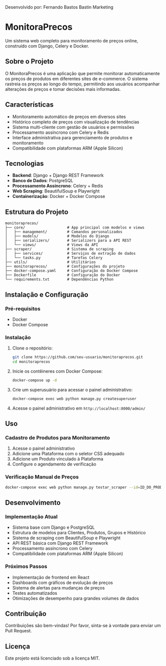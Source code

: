 Desenvolvido por: Fernando Bastos
Bastin Marketing

# MonitoraPrecos

Um sistema web completo para monitoramento de preços online, construído com Django, Celery e Docker.

## Sobre o Projeto

O MonitoraPrecos é uma aplicação que permite monitorar automaticamente os preços de produtos em diferentes sites de e-commerce. O sistema rastreia os preços ao longo do tempo, permitindo aos usuários acompanhar alterações de preços e tomar decisões mais informadas.

## Características

- Monitoramento automático de preços em diversos sites
- Histórico completo de preços com visualização de tendências
- Sistema multi-cliente com gestão de usuários e permissões
- Processamento assíncrono com Celery e Redis
- Interface administrativa para gerenciamento de produtos e monitoramento
- Compatibilidade com plataformas ARM (Apple Silicon)

## Tecnologias

- **Backend**: Django + Django REST Framework
- **Banco de Dados**: PostgreSQL
- **Processamento Assíncrono**: Celery + Redis
- **Web Scraping**: BeautifulSoup e Playwright
- **Containerização**: Docker + Docker Compose

## Estrutura do Projeto

```
monitoraprecos/
├── core/                   # App principal com modelos e views
│   ├── management/         # Comandos personalizados
│   ├── models/             # Modelos do Django
│   ├── serializers/        # Serializers para a API REST
│   └── views/              # Views da API
├── scraper/                # Sistema de scraping
│   ├── services/           # Serviços de extração de dados
│   └── tasks.py            # Tarefas Celery
├── utils/                  # Utilitários
├── monitoraprecos/         # Configurações do projeto
├── docker-compose.yaml     # Configuração do Docker Compose
├── Dockerfile              # Configuração do Docker
└── requirements.txt        # Dependências Python
```

## Instalação e Configuração

### Pré-requisitos

- Docker
- Docker Compose

### Instalação

1. Clone o repositório:
   ```bash
   git clone https://github.com/seu-usuario/monitoraprecos.git
   cd monitoraprecos
   ```

2. Inicie os contêineres com Docker Compose:
   ```bash
   docker-compose up -d
   ```

3. Crie um superusuário para acessar o painel administrativo:
   ```bash
   docker-compose exec web python manage.py createsuperuser
   ```

4. Acesse o painel administrativo em `http://localhost:8000/admin/`

## Uso

### Cadastro de Produtos para Monitoramento

1. Acesse o painel administrativo
2. Adicione uma Plataforma com o seletor CSS adequado
3. Adicione um Produto vinculado à Plataforma
4. Configure o agendamento de verificação

### Verificação Manual de Preços

```bash
docker-compose exec web python manage.py testar_scraper --id=ID_DO_PRODUTO
```

## Desenvolvimento

### Implementação Atual

- Sistema base com Django e PostgreSQL
- Estrutura de modelos para Clientes, Produtos, Grupos e Histórico
- Sistema de scraping com BeautifulSoup e Playwright
- API REST básica com Django REST Framework
- Processamento assíncrono com Celery
- Compatibilidade com plataformas ARM (Apple Silicon)

### Próximos Passos

- Implementação de frontend em React
- Dashboards com gráficos de evolução de preços
- Sistema de alertas para mudanças de preços
- Testes automatizados
- Otimizações de desempenho para grandes volumes de dados

## Contribuição

Contribuições são bem-vindas! Por favor, sinta-se à vontade para enviar um Pull Request.

## Licença

Este projeto está licenciado sob a licença MIT.